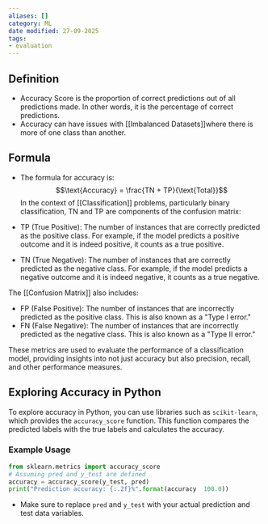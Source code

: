 ```yaml
---
aliases: []
category: ML
date modified: 27-09-2025
tags:
- evaluation
---
```

## Definition

- Accuracy Score is the proportion of correct predictions out of all predictions made. In other words, it is the percentage of correct predictions.
- Accuracy can have issues with [[Imbalanced Datasets]]where there is more of one class than another.

## Formula

- The formula for accuracy is:
  $$\text{Accuracy} = \frac{TN + TP}{\text{Total}}$$
In the context of [[Classification]] problems, particularly binary classification, TN and TP are components of the confusion matrix:

- TP (True Positive): The number of instances that are correctly predicted as the positive class. For example, if the model predicts a positive outcome and it is indeed positive, it counts as a true positive.
- TN (True Negative): The number of instances that are correctly predicted as the negative class. For example, if the model predicts a negative outcome and it is indeed negative, it counts as a true negative.

The [[Confusion Matrix]] also includes:

- FP (False Positive): The number of instances that are incorrectly predicted as the positive class. This is also known as a "Type I error."
- FN (False Negative): The number of instances that are incorrectly predicted as the negative class. This is also known as a "Type II error."

These metrics are used to evaluate the performance of a classification model, providing insights into not just accuracy but also precision, recall, and other performance measures.
## Exploring Accuracy in Python

To explore accuracy in Python, you can use libraries such as `scikit-learn`, which provides the `accuracy_score` function. This function compares the predicted labels with the true labels and calculates the accuracy.

### Example Usage

```python
from sklearn.metrics import accuracy_score
# Assuming pred and y_test are defined
accuracy = accuracy_score(y_test, pred)
print("Prediction accuracy: {:.2f}%".format(accuracy  100.0))
```

- Make sure to replace `pred` and `y_test` with your actual prediction and test data variables.